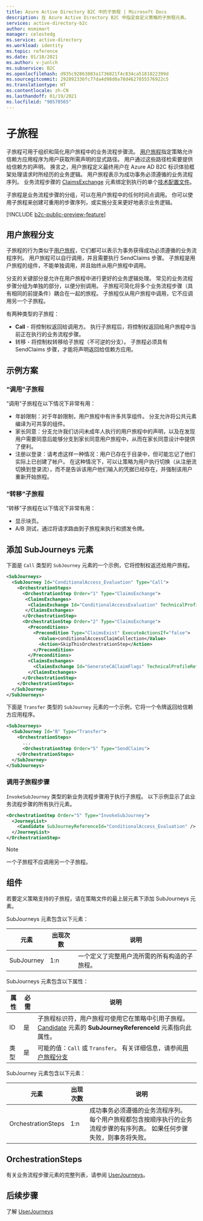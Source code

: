 ```yaml
---
title: Azure Active Directory B2C 中的子旅程 | Microsoft Docs
description: 在 Azure Active Directory B2C 中指定自定义策略的子旅程元素。
services: active-directory-b2c
author: msmimart
manager: celestedg
ms.service: active-directory
ms.workload: identity
ms.topic: reference
ms.date: 01/18/2021
ms.author: v-junlch
ms.subservice: B2C
ms.openlocfilehash: d935c92863803a1736021f4c834ca5181822399d
ms.sourcegitcommit: 292892336fc77da4d98d0a78d4627855576922c5
ms.translationtype: HT
ms.contentlocale: zh-CN
ms.lasthandoff: 01/19/2021
ms.locfileid: "98570565"
---
```

# <a name="sub-journeys"></a>子旅程

子旅程可用于组织和简化用户旅程中的业务流程步骤流。 [用户旅程](userjourneys.md)指定策略允许信赖方应用程序为用户获取所需声明的显式路径。 用户通过这些路径检索要提供给信赖方的声明。 换言之，用户旅程定义最终用户在 Azure AD B2C 标识体验框架处理请求时所经历的业务逻辑。 用户旅程表示为成功事务必须遵循的业务流程序列。 业务流程步骤的 [ClaimsExchange](userjourneys.md#claimsexchanges) 元素绑定到执行的单个[技术配置文件](technicalprofiles.md)。

子旅程是业务流程步骤的分组，可以在用户旅程中的任何时间点调用。 你可以使用子旅程来创建可重用的步骤序列，或实施分支来更好地表示业务逻辑。

[!INCLUDE [b2c-public-preview-feature](../../includes/active-directory-b2c-public-preview.md)]

## <a name="user-journey-branching"></a>用户旅程分支

子旅程的行为类似于[用户旅程](userjourneys.md)，它们都可以表示为事务获得成功必须遵循的业务流程序列。 用户旅程可以自行调用，并且需要执行 SendClaims 步骤。 子旅程是用户旅程的组件，不能单独调用，并且始终从用户旅程中调用。

分支的关键部分是允许在用户旅程中进行更好的业务逻辑处理。 常见的业务流程步骤分组为单独的部分，以便分别调用。 子旅程可简化将多个业务流程步骤（具有相同的前提条件）耦合在一起的旅程。 子旅程仅从用户旅程中调用，它不应调用另一个子旅程。

有两种类型的子旅程：

- **Call** - 将控制权返回给调用方。 执行子旅程后，将控制权返回给用户旅程中当前正在执行的业务流程步骤。
- 转移 - 将控制权转移给子旅程（不可逆的分支）。 子旅程必须具有 SendClaims 步骤，才能将声明返回给信赖方应用。

## <a name="example-scenarios"></a>示例方案

### <a name="call-sub-journey"></a>“调用”子旅程

“调用”子旅程在以下情况下非常有用：

- 年龄限制：对于年龄限制，用户旅程中有许多共享组件。 分支允许将公共元素编译为可共享的组件。  
- 家长同意：分支允许我们访问未成年人执行的用户旅程中的声明，以及在发现用户需要同意后能够分支到家长同意用户旅程中，从而在家长同意设计中提供了便利。 
- 注册以登录：请考虑这样一种情况：用户已存在于目录中，但可能忘记了他们实际上已创建了帐户。 在这种情况下，可以让策略为用户执行切换（从注册流切换到登录流），而不是告诉该用户他们输入的凭据已经存在，并强制该用户重新开始旅程。  

### <a name="transfer-sub-journey"></a>“转移”子旅程

“转移”子旅程在以下情况下非常有用：

- 显示块页。
- A/B 测试，通过将请求路由到子旅程来执行和颁发令牌。

## <a name="adding-a-subjourneys-element"></a>添加 SubJourneys 元素

下面是 `Call` 类型的 `SubJourney` 元素的一个示例，它将控制权返还给用户旅程。

```xml
<SubJourneys>
  <SubJourney Id="ConditionalAccess_Evaluation" Type="Call">
    <OrchestrationSteps>
      <OrchestrationStep Order="1" Type="ClaimsExchange">
       <ClaimsExchanges>
        <ClaimsExchange Id="ConditionalAccessEvaluation" TechnicalProfileReferenceId="ConditionalAccessEvaluation" />
       </ClaimsExchanges>
      </OrchestrationStep>
      <OrchestrationStep Order="2" Type="ClaimsExchange">
        <Preconditions>
          <Precondition Type="ClaimsExist" ExecuteActionsIf="false">
            <Value>conditionalAccessClaimCollection</Value>
            <Action>SkipThisOrchestrationStep</Action>
          </Precondition>
        </Preconditions>
        <ClaimsExchanges>
          <ClaimsExchange Id="GenerateCAClaimFlags" TechnicalProfileReferenceId="GenerateCAClaimFlags" />
        </ClaimsExchanges>
      </OrchestrationStep>
    </OrchestrationSteps>
  </SubJourney>
</SubJourneys>
```

下面是 `Transfer` 类型的 `SubJourney` 元素的一个示例，它将一个令牌返回给信赖方应用程序。

```xml
<SubJourneys>
  <SubJourney Id="B" Type="Transfer">
    <OrchestrationSteps>
      ...
      <OrchestrationStep Order="5" Type="SendClaims">
    </OrchestrationSteps>
  </SubJourney>
</SubJourneys>
```

### <a name="invoke-a-sub-journey-step"></a>调用子旅程步骤

`InvokeSubJourney` 类型的新业务流程步骤用于执行子旅程。 以下示例显示了此业务流程步骤的所有执行元素。

```xml
<OrchestrationStep Order="5" Type="InvokeSubJourney">
  <JourneyList>
    <Candidate SubJourneyReferenceId="ConditionalAccess_Evaluation" />
  </JourneyList>
</OrchestrationStep>
```

> [!NOTE]
> 一个子旅程不应调用另一个子旅程。

## <a name="components"></a>组件

若要定义策略支持的子旅程，请在策略文件的最上层元素下添加 SubJourneys 元素。

SubJourneys 元素包含以下元素：

| 元素 | 出现次数 | 说明 |
| ------- | ----------- | ----------- |
| SubJourney | 1:n | 一个定义了完整用户流所需的所有构造的子旅程。 |

SubJourneys 元素包含以下属性：

| 属性 | 必需 | 说明 |
| --------- | -------- | ----------- |
| ID | 是 | 子旅程标识符，用户旅程可使用它在策略中引用子旅程。 [Candidate](userjourneys.md#journeylist) 元素的 **SubJourneyReferenceId** 元素指向此属性。 |
| 类型 | 是 | 可能的值：`Call` 或 `Transfer`。 有关详细信息，请参阅[用户旅程分支](#user-journey-branching)|

SubJourney 元素包含以下元素：

| 元素 | 出现次数 | 说明 |
| ------- | ----------- | ----------- |
| OrchestrationSteps | 1:n | 成功事务必须遵循的业务流程序列。 每个用户旅程都包含按顺序执行的业务流程步骤的有序列表。 如果任何步骤失败，则事务将失败。 |

## <a name="orchestrationsteps"></a>OrchestrationSteps

有关业务流程步骤元素的完整列表，请参阅 [UserJourneys](userjourneys.md)。

## <a name="next-steps"></a>后续步骤

了解 [UserJourneys](userjourneys.md)

